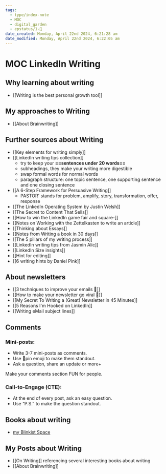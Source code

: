 ```yaml
---
tags:
  - type/index-note
  - MOC
  - digital_garden
  - epstatus/1-🌱
date_created: Monday, April 22nd 2024, 6:21:28 am
date_modified: Monday, April 22nd 2024, 6:22:05 am
---
```

# MOC LinkedIn Writing

## Why learning about writing
+ [[Writing is the best personal growth tool]]

## My approaches to Writing
+ [[About Brainwriting]]

## Further sources about Writing
+ [[Key elements for writing simply]]
+ [[LinkedIn writing tips collection]]
	+ try to keep your **==sentences under 20 words==**
	+ subheadings, they make your writing more digestible
	+ swap formal words for normal words
	+ paragraph structure: one topic sentence, one supporting sentence and one closing sentence
+ [[A 6-Step Framework for Persuasive Writing]] 
	+ PASTOR' stands for problem, amplify, story, transformation, offer, response
+ [[The LinkedIn Operating System by Justin Welsh]]
+ [[The Secret to Content That Sells]]
+ [[How to win the LinkedIn game fair and square-]]
+ [[Notes on Working with the Zettelkasten to write an article]]
+ [[Thinking about Essays]]
+ [[Notes from Writing a book in 30 days]]
+ [[The 5 pillars of my writing process]]
+ [[LinkedIn writing tips from Jasmin Alic]]
+ [[LinkedIn Size insights]]
+ [[Hint for editing]]
+ [[6 writing hints by Daniel Pink]]

## About newsletters 
+ [[3 techniques to improve your emails 🪩]]
+ [[How to make your newsletter go viral 🪩]]
+ [[My Secret To Writing a (Great) Newsletter in 45 Minutes]]
+ [[5 Reasons I'm Hooked on LinkedIn]]
+ [[Writing eMail subject lines]]

## Comments
### Mini-posts:  
- Write 3-7 mini-posts as comments.  
- Use 📌pin emoji to make them standout.  
- Ask a question, share an update or more+  
  
Make your comments section FUN for people.  
### Call-to-Engage (CTE):  
- At the end of every post, ask an easy question.  
- Use “P.S.” to make the question standout.

## Books about writing
+ [my Blinkist Space](http://www.blinkist.com/nc/spaces/invites/730d2517-4692-4861-94cd-b0009c1f98fd?messageType=specific_title)

## My Posts about Writing
+ [[On Writing]] referencing several interesting books about writing
+ [[About Brainwriting]]
